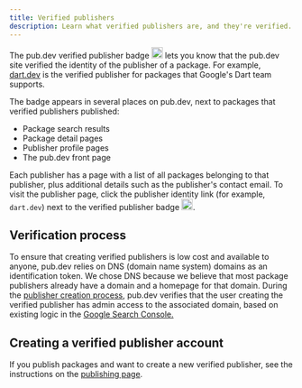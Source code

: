```yaml
---
title: Verified publishers
description: Learn what verified publishers are, and they're verified.
---
```


The pub.dev verified publisher badge <img src="/assets/img/verified-publisher.svg" width="20" height="20" alt="pub.dev verified publisher logo"> 
lets you know that the pub.dev site 
verified the identity of the publisher of a package.
For example, [dart.dev]({{site.pub}}/publishers/dart.dev/)
is the verified publisher for packages that Google's Dart
team supports.

The badge appears in several places on pub.dev,
next to packages that verified publishers published:

  * Package search results
  * Package detail pages
  * Publisher profile pages
  * The pub.dev front page

Each publisher has a page with a list of
all packages belonging to that publisher,
plus additional details such as the publisher's contact email.
To visit the publisher page, click the publisher identity link
(for example, `dart.dev`) next to the verified publisher badge 
<img
  width="20" 
  height="20"
  src="/assets/img/verified-publisher.svg" 
  alt="pub.dev verified publisher logo">.

## Verification process

To ensure that creating verified publishers is low cost and available to anyone,
pub.dev relies on DNS (domain name system) domains as an identification token.
We chose DNS because we believe that most package publishers
already have a domain and a homepage for that domain.
During the [publisher creation process][publishing page],
pub.dev verifies that the user creating the verified publisher has
admin access to the associated domain, based on existing logic in the
[Google Search Console.][]

## Creating a verified publisher account

If you publish packages and want to create a new verified publisher,
see the instructions on the [publishing page][].

[publishing page]: /tools/pub/publishing#create-verified-publisher
[Google Search Console.]: https://search.google.com/search-console/about
